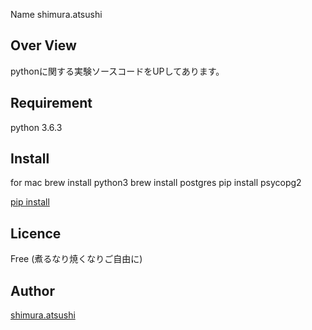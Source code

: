 Name
shimura.atsushi

## Over View
pythonに関する実験ソースコードをUPしてあります。

## Requirement
python 3.6.3

## Install
for mac 
brew install python3
brew install postgres
pip install psycopg2

[pip install](https://qiita.com/ms-rock/items/6e4498a5963f3d9c4a67)

## Licence
Free
(煮るなり焼くなりご自由に)

## Author

[shimura.atsushi](https://qiita.com/shimura0714)
